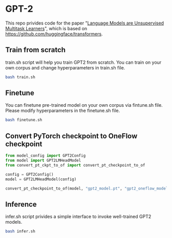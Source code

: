 # GPT-2

This repo privides code for the paper "[Language Models are Unsupervised Multitask Learners](https://blog.openai.com/better-language-models/)", which is based on https://github.com/huggingface/transformers.

## Train from scratch
train.sh script will help you train GPT2 from scratch. You can train on your own corpus and change hyperparameters in train.sh file.
```bash
bash train.sh
```

## Finetune
You can finetune pre-trained model on your own corpus via fintune.sh file. Please modify hyperparameters in the finetune.sh file.

```bash
bash finetune.sh
```

## Convert PyTorch checkpoint to OneFlow checkpoint
```python
from model_config import GPT2Config
from model import GPT2LMHeadModel
from convert_pt_ckpt_to_of import convert_pt_checkpoint_to_of

config = GPT2Config()
model = GPT2LMHeadModel(config)

convert_pt_checkpoint_to_of(model, "gpt2_model.pt", "gpt2_oneflow_model")
```

## Inference
infer.sh script privides a simple interface to invoke well-trained GPT2 models.
```bash
bash infer.sh
```